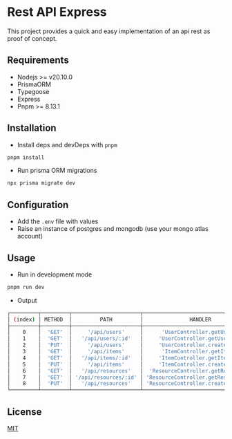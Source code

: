 # Rest API Express

This project provides a quick and easy implementation of an api rest as proof of concept.

## Requirements

- Nodejs >= v20.10.0
- PrismaORM
- Typegoose
- Express
- Pnpm >= 8.13.1

## Installation

- Install deps and devDeps with `pnpm`

```sh
pnpm install
```

- Run prisma ORM migrations

```sh
npx prisma migrate dev
```

## Configuration

- Add the `.env` file with values
- Raise an instance of postgres and mongodb (use your mongo atlas account)

## Usage

- Run in development mode

```sh
pnpm run dev
```

- Output

```sh
┌─────────┬─────────┬──────────────────────┬──────────────────────────────────────┐
│ (index) │ METHOD  │         PATH         │               HANDLER                │
├─────────┼─────────┼──────────────────────┼──────────────────────────────────────┤
│    0    │  'GET'  │     '/api/users'     │      'UserController.getUsers'       │
│    1    │  'GET'  │   '/api/users/:id'   │     'UserController.getUserById'     │
│    2    │  'PUT'  │     '/api/users'     │     'UserController.createUser'      │
│    3    │  'GET'  │     '/api/items'     │      'ItemController.getItems'       │
│    4    │  'GET'  │   '/api/items/:id'   │     'ItemController.getItemById'     │
│    5    │  'PUT'  │     '/api/items'     │     'ItemController.createItem'      │
│    6    │  'GET'  │   '/api/resources'   │  'ResourceController.getResources'   │
│    7    │  'GET'  │ '/api/resources/:id' │ 'ResourceController.getResourceById' │
│    8    │  'PUT'  │   '/api/resources'   │ 'ResourceController.createResource'  │
└─────────┴─────────┴──────────────────────┴──────────────────────────────────────┘
```
## License

[MIT](https://github.com/gcanahuirev/express-backend/blob/main/LICENSE.md)
